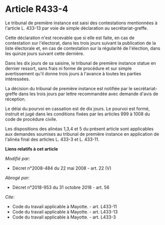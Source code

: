 # Article R433-4

Le tribunal de première instance est saisi des contestations mentionnées à l'article L. 433-13 par voie de simple déclaration
au secrétariat-greffe. 

Cette déclaration n'est recevable que si elle est faite, en cas de contestation sur l'électorat, dans les trois jours suivant
la publication de la liste électorale et, en cas de contestation sur la régularité de l'élection, dans les quinze jours
suivant cette dernière. 

Dans les dix jours de sa saisine, le tribunal de première instance statue en dernier ressort, sans frais ni forme de
procédure et sur simple avertissement qu'il donne trois jours à l'avance à toutes les parties intéressées. 

La décision du tribunal de première instance est notifiée par le secrétariat-greffe dans les trois jours par lettre
recommandée avec demande d'avis de réception. 

Le délai du pourvoi en cassation est de dix jours. Le pourvoi est formé, instruit et jugé dans les conditions fixées par les
articles 999 à 1008 du code de procédure civile. 

Les dispositions des alinéas 1,3,4 et 5 du présent article sont applicables aux demandes soumises au tribunal de première
instance en application de l'alinéa final des articles L. 433-3 et L. 433-11.

**Liens relatifs à cet article**

_Modifié par_:

  - Décret n°2008-484 du 22 mai 2008 - art. 22 (V)

_Abrogé par_:

  - Décret n°2018-953 du 31 octobre 2018 - art. 56

_Cite_:

  - Code du travail applicable à Mayotte. - art. L433-11
  - Code du travail applicable à Mayotte. - art. L433-13
  - Code du travail applicable à Mayotte. - art. L433-3

